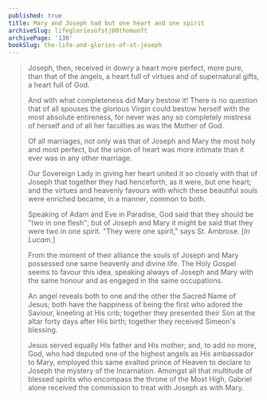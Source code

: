 ```yaml
---
published: true
title: Mary and Joseph had but one heart and one spirit
archiveSlug: lifegloriesofstj00thomuoft
archivePage: '130'
bookSlug: the-life-and-glories-of-st-joseph
---
```


> Joseph, then, received in dowry a heart more perfect, more pure, than that of the angels, a heart full of virtues and of supernatural gifts, a heart full of God.
>
> And with what completeness did Mary bestow it! There is no question that of all spouses the glorious Virgin could bestow herself with the most absolute entireness, for never was any so completely mistress of herself and of all her faculties as was the Mother of God.
>
> Of all marriages, not only was that of Joseph and Mary the most holy and most perfect, but the union of heart was more intimate than it ever was in any other marriage.
>
> Our Sovereign Lady in giving her heart united it so closely with that of Joseph that together they had henceforth, as it were, but one heart; and the virtues and heavenly favours with which these beautiful souls were enriched became, in a manner, common to both.
>
> Speaking of Adam and Eve in Paradise, God said that they should be "two in one flesh"; but of Joseph and Mary it might be said that they were two in one spirit. "They were one spirit," says St. Ambrose. [*In Lucam.*]
>
> From the moment of their alliance the souls of Joseph and Mary possessed one same heavenly and divine life. The Holy Gospel seems to favour this idea, speaking always of Joseph and Mary with the same honour and as engaged in the same occupations.
>
> An angel reveals both to one and the other the Sacred Name of Jesus; both have the happiness of being the first who adored the Saviour, kneeling at His crib; together they presented their Son at the altar forty days after His birth; together they received Simeon's blessing.
>
> Jesus served equally His father and His mother; and, to add no more, God, who had deputed one of the highest angels as His ambassador to Mary, employed this same exalted prince of Heaven to declare to Joseph the mystery of the Incarnation. Amongst all that multitude of blessed spirits who encompass the throne of the Most High, Gabriel alone received the commission to treat with Joseph as with Mary.
